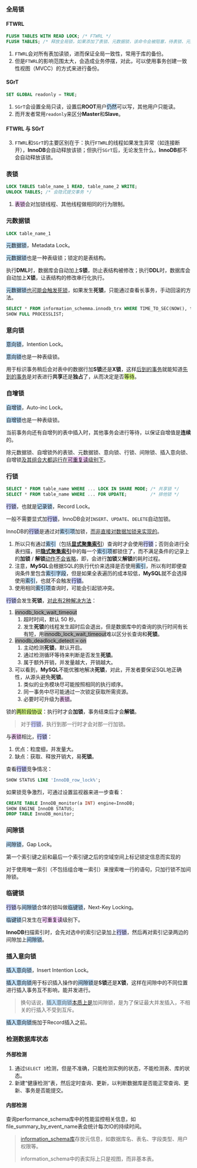### 全局锁

#### FTWRL

```sql
FLUSH TABLES WITH READ LOCK; /* FTWRL */
FLUSH TABLES; /* 释放全局锁，如果添加了表锁、元数据锁，该命令会被阻塞，待表锁、元数据锁释放后才会执行；该命令还会刷新缓存 */
```

1. `FTWRL`会对所有表加读锁，进而保证全局一致性，常用于库的备份。
2. 但是`FTWRL`的影响范围太大，会造成业务停摆，对此，可以使用事务创建一致性视图（MVCC）的方式来进行备份。

#### SGrT

```sql
SET GLOBAL readonly = TRUE;
```

1. `SGrT`会设置全局只读，设置后**ROOT**用户<span style=background:#c2e2ff>仍然</span>可以写，其他用户只能读。
2. 而开发者常用`readonly`来区分**Master**和**Slave**。

#### FTWRL 与 SGrT

3. `FTWRL`和`SGrT`的主要区别在于：执行`FTWRL`的线程如果发生异常（如连接断开），**InnoDB**会自动释放该锁；但执行`SGrT`后，无论发生什么，**InnoDB**都不会自动释放该锁。



### 表锁

```sql
LOCK TABLES table_name_1 READ, table_name_2 WRITE;
UNLOCK TABLES; /* 会隐式提交事务 */
```

1. <span style=background:#f8d2ff>表锁</span>会对加锁线程、其他线程做相同的行为限制。



### 元数据锁

```sql
LOCK table_name_1
```

<span style=background:#c2e2ff>元数据锁</span>，Metadata Lock。

<span style=background:#c2e2ff>元数据锁</span>也是一种表级锁；锁定的是表结构。

执行**DML**时，数据库会自动加上**S锁**，防止表结构被修改；执行**DDL**时，数据库会自动加上**X锁**，让表结构的修改串行化执行。

<span style=background:#c2e2ff>元数据锁</span>[也可能会触发死锁](https://www.cnblogs.com/keme/p/11065025.html)，如果发生**死锁**，只能通过查看长事务，手动回滚的方法。

```sql
SELECT * FROM information_schemma.innodb_trx WHERE TIME_TO_SEC(NOW(), trx_started))>60\G;
SHOW FULL PROCESSLIST;
```



### 意向锁

<span style=background:#c2e2ff>意向锁</span>，Intention Lock。

<span style=background:#c2e2ff>意向锁</span>也是一种表级锁。

用于标识事务稍后会对表中的数据行加**S锁**还是**X锁**，这样<u>后到的事务</u>就能知道<u>先到的事务</u>是对表进行**共享**还是**独占**了，从而决定是否<span style=background:#d4fe7f>等待</span>。



### 自增锁

<span style=background:#c2e2ff>自增锁</span>，Auto-inc Lock。

<span style=background:#c2e2ff>自增锁</span>也是一种表级锁。

当前事务向还有自增列的表中插入时，其他事务会进行等待，以保证自增值是**连续**的。

除元数据锁、自增锁外的表锁、元数据锁、意向锁、行锁、间隙锁、插入意向锁、自增锁[及其组合大都运行在<span style=background:#f8d2ff>可重复读</span>级别下](https://www.cnblogs.com/wangiqngpei557/p/12236155.html)。



### 行锁

```sql
SELECT * FROM table_name WHERE ... LOCK IN SHARE MODE; /* 共享锁 */
SELECT * FROM table_name WHERE ... FOR UPDATE;         /* 排他锁 */
```

<span style=background:#c9ccff>行锁</span>，也就是<span style=background:#c2e2ff>记录锁</span>，Record Lock。

一般不需要显式加<span style=background:#c9ccff>行锁</span>，InnoDB会对`INSERT`、`UPDATE`、`DELETE`自动加锁。

InnoDB的<span style=background:#c9ccff>行锁</span>是通过对<span style=background:#c2e2ff>索引项</span>加锁，[而非直接对数据加锁来实现的](https://blog.csdn.net/zcl_love_wx/article/details/81983267)。

1. 所以只有通过<span style=background:#c2e2ff>索引</span>（包括<u>**显式聚集索引**</u>）查询时才会使用<span style=background:#c9ccff>行锁</span>；否则会进行全表扫描，把<u>**隐式聚集索引**</u>中的每一个<span style=background:#c2e2ff>索引项</span>都锁住了，而不满足条件的记录上的**加锁** / **解锁**[动作不会省略](https://blog.csdn.net/zcl_love_wx/article/details/83305645)，即，会进行**加锁**又**解锁**的耗时过程。
2. 注意，**MySQL**会根据SQL的执行代价来选择是否使用<span style=background:#c2e2ff>索引</span>，所以有时即便查询条件里包含<span style=background:#c2e2ff>索引字段</span>，但是如果全表遍历的成本较低，**MySQL**就不会选择使用<span style=background:#c2e2ff>索引</span>，也就不会触发<span style=background:#c9ccff>行锁</span>。
3. 使用相同<span style=background:#c2e2ff>索引项</span>查询时，可能会引起锁冲突。

<span style=background:#c9ccff>行锁</span>会发生**死锁**，[对此有2种解决方法](https://juejin.cn/post/6844904132046749710)：

1. <span style=background:#b3b3b3>innodb_lock_wait_timeout</span>
   1. 超时时间，默认 50 秒。
   2. 发生**死锁**的线程发生超时后会退出，但是数据库中的查询的执行时间有长有短，用<span style=background:#b3b3b3>innodb_lock_wait_timeout</span>难以区分长查询和**死锁**。
2. <span style=background:#b3b3b3>innodb_deadlock_detect = on</span>
   1. 主动检测**死锁**，默认开启。
   2. 通过检测循环等待来判断是否发生**死锁**。
   3. 属于额外开销，并发量越大，开销越大。
3. 可以看到，**MySQL**不能优雅地解决**死锁**，对此，开发者要保证SQL地正确性，从源头避免**死锁**。
   1. 类似的业务模块尽可能按照相同的执行顺序。
   2. 同一事务中尽可能通过一次锁定获取所需资源。
   3. 必要时可升级为<span style=background:#f8d2ff>表锁</span>。

锁的<span style=background:#d4fe7f>两阶段协议</span>：执行时才会**加锁**，事务结束后才会**解锁**。

> 对于<span style=background:#c9ccff>行锁</span>，执行到那一行时才会对那一行加锁。

与<span style=background:#f8d2ff>表锁</span>相比，<span style=background:#c9ccff>行锁</span>：

1. 优点：粒度细，并发量大。
2. 缺点：获取、释放开销大，易**死锁**。

查看<span style=background:#c9ccff>行锁</span>竞争情况：

```sql
SHOW STATUS LIKE 'InnoDB_row_lock%';
```

如果锁竞争激烈，可通过设置监视器来进一步查看：

```sql
CREATE TABLE InnoDB_monitor(a INT) engine=InnoDB;
SHOW ENGINE InnoDB STATUS;
DROP TABLE InnoDB_monitor;
```



### 间隙锁

<span style=background:#c2e2ff>间隙锁</span>，Gap Lock。

第一个索引键之前和最后一个索引键之后的空域空间上标记锁定信息而实现的

对于使用唯一索引（不包括组合唯一索引）来搜索唯一行的语句，只加行锁不加间隙锁。



### 临键锁

<span style=background:#c9ccff>行锁</span>与<span style=background:#c2e2ff>间隙锁</span>合体的锁叫做<span style=background:#c2e2ff>临键锁</span>，Next-Key Locking。

<span style=background:#c2e2ff>临键锁</span>只发生在<span style=background:#f8d2ff>可重复读</span>级别下。

**InnoDB**扫描索引时，会先对选中的索引记录加上<span style=background:#c9ccff>行锁</span>，然后再对索引记录两边的间隙加上<span style=background:#c2e2ff>间隙锁</span>。



### 插入意向锁

<span style=background:#c2e2ff>插入意向锁</span>，Insert Intention Lock。

<span style=background:#c2e2ff>插入意向锁</span>用于标识插入操作的<span style=background:#c2e2ff>间隙锁</span>是**S锁**还是**X锁**，这样在间隙中的不同位置进行插入事务互不影响，能并发进行。

> 换句话说，<span style=background:#c2e2ff>插入意向锁</span>[本质上是](https://www.cnblogs.com/wangiqngpei557/p/12236155.html)加间隙锁，是为了保证最大并发插入，不相关的行插入不受到互斥。

<span style=background:#c2e2ff>插入意向锁</span>施加于Record插入之前。



### 检测数据库状态

#### 外部检测

1. 通过`SELECT 1`检测，但是不准确，只能检测实例的状态，不能检测表、库的状态。
2. 新建“健康检测”表，然后定时查询、更新，以判断数据库是否能正常查询、更新、事务是否能提交。

#### 内部检测

查询performance_schema库中的性能监控相关信息，如file_summary_by_event_name表会统计每次IO的持续时间。

> [information_schema库](https://blog.csdn.net/kikajack/article/details/80065753)存放元信息，如数据库名、表名、字段类型、用户权限等。
>
> information_schema中的表实际上只是视图，而非基本表。
